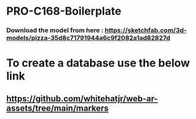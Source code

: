 # PRO-C168-Boilerplate
### Download the model from here : https://sketchfab.com/3d-models/pizza-35d8c71791944a6c9f2082a1ad82827d


# To create a database use the below link
## https://github.com/whitehatjr/web-ar-assets/tree/main/markers

